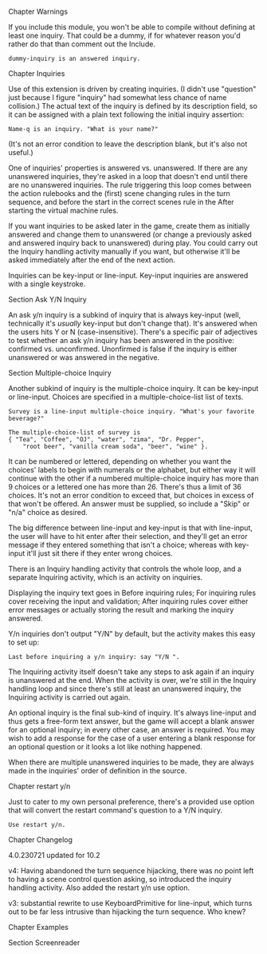 Chapter Warnings

If you include this module, you won't be able to compile without defining at least one inquiry.
That could be a dummy, if for whatever reason you'd rather do that than comment out the Include.

	dummy-inquiry is an answered inquiry.

Chapter Inquiries

Use of this extension is driven by creating inquiries. (I didn't use "question" just because I
figure "inquiry" had somewhat less chance of name collision.) The actual text of the inquiry
is defined by its description field, so it can be assigned with a plain text following the
initial inquiry assertion:

	Name-q is an inquiry. "What is your name?"

(It's not an error condition to leave the description blank, but it's also not useful.)

One of inquiries' properties is answered vs. unanswered. If there are any unanswered
inquiries, they're asked in a loop that doesn't end until there are no unanswered
inquiries. The rule triggering this loop comes between the action rulebooks and the
(first) scene changing rules in the turn sequence, and before the start in the correct
scenes rule in the After starting the virtual machine rules.

If you want inquiries to be asked later in the game, create them as initially answered
and change them to unanswered (or change a previously asked and answered inquiry back
to unanswered) during play. You could carry out the Inquiry handling activity manually
if you want, but otherwise it'll be asked immediately after the end of the next action.

Inquiries can be key-input or line-input. Key-input inquiries are answered with
a single keystroke.

Section Ask Y/N Inquiry

An ask y/n inquiry is a subkind of inquiry that is always key-input (well,
technically it's *usually* key-input but don't change that). It's answered
when the users hits Y or N (case-insensitive). There's a specific pair of
adjectives to test whether an ask y/n inquiry has been answered in the
positive: confirmed vs. unconfirmed. Unonfirmed is false if the inquiry is
either unanswered or was answered in the negative.

Section Multiple-choice Inquiry

Another subkind of inquiry is the multiple-choice inquiry. It can be key-input
or line-input. Choices are specified in a multiple-choice-list list of texts.

	Survey is a line-input multiple-choice inquiry. "What's your favorite beverage?"
	
	The multiple-choice-list of survey is
	{ "Tea", "Coffee", "OJ", "water", "zima", "Dr. Pepper",
		"root beer", "vanilla cream soda", "beer", "wine" }.

It can be numbered or lettered, depending on whether you want the choices'
labels to begin with numerals or the alphabet, but either way it will
continue with the other if a numbered multiple-choice inquiry has more than 9
choices or a lettered one has more than 26. There's thus a limit of 36 choices.
It's not an error condition to exceed that, but choices in excess of that won't
be offered. An answer must be supplied, so include a "Skip" or "n/a" choice
as desired.

The big difference between line-input and key-input is that with line-input,
the user will have to hit enter after their selection, and they'll get an
error message if they entered something that isn't a choice; whereas with
key-input it'll just sit there if they enter wrong choices.

There is an Inquiry handling activity that controls the whole loop,
and a separate Inquiring activity, which is an activity on inquiries.

Displaying the inquiry text goes in  Before inquiring rules; For inquiring
rules cover receiving the input and validation; After inquiring rules cover
either error messages or actually storing the result and marking the inquiry
answered.

Y/n inquiries don't output "Y/N" by default, but the activity makes this
easy to set up:

	Last before inquiring a y/n inquiry: say "Y/N ".

The Inquiring activity itself doesn't take any steps to ask again if an inquiry
is unanswered at the end. When the activity is over, we're still in the
Inquiry handling loop and since there's still at least an unanswered inquiry,
the Inquiring activity is carried out again.

An optional inquiry is the final sub-kind of inquiry. It's always line-input and
thus gets a free-form text answer, but the game will accept a blank answer for
an optional inquiry; in every other case, an answer is required. You may wish
to add a response for the case of a user entering a blank response for an
optional question or it looks a lot like nothing happened.

When there are multiple unanswered inquiries to be made, they are always made
in the inquiries' order of definition in the source.

Chapter restart y/n

Just to cater to my own personal preference, there's a provided use option
that will convert the restart command's question to a Y/N inquiry.

	Use restart y/n.

Chapter Changelog

4.0.230721 updated for 10.2

v4: Having abandoned the turn sequence hijacking, there was no point left
to having a scene control question asking, so introduced the inquiry
handling activity. Also added the restart y/n use option.

v3: substantial rewrite to use KeyboardPrimitive for line-input, which
turns out to be far less intrusive than hijacking the turn sequence. Who knew?

Chapter Examples

Section Screenreader

